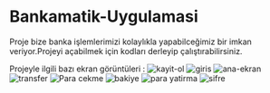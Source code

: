 # Bankamatik-Uygulamasi

Proje bize banka işlemlerimizi kolaylıkla yapabilceğimiz bir imkan veriyor.Projeyi açabilmek için kodları derleyip çalıştırabilirsiniz.

Projeyle ilgili bazı ekran görüntüleri :
![kayit-ol](https://user-images.githubusercontent.com/32499207/54078964-8c474080-42e3-11e9-9be7-e6bc4494e8c7.png)
![giris](https://user-images.githubusercontent.com/32499207/54078963-8c474080-42e3-11e9-9135-2b3ba828a36e.png)
![ana-ekran](https://user-images.githubusercontent.com/32499207/54078959-894c5000-42e3-11e9-85eb-cc643e67713e.png)
![transfer](https://user-images.githubusercontent.com/32499207/54078961-8baeaa00-42e3-11e9-9b10-c80895cab4ee.png)
![Para cekme](https://user-images.githubusercontent.com/32499207/54078965-8c474080-42e3-11e9-85f4-7d5966ef1bc2.png)
![bakiye](https://user-images.githubusercontent.com/32499207/54078962-8c474080-42e3-11e9-8d9d-e776eb128ca9.png)
![para yatirma](https://user-images.githubusercontent.com/32499207/54078966-8cdfd700-42e3-11e9-9c34-6bd0476f29d1.png)
![sifre](https://user-images.githubusercontent.com/32499207/54078960-8baeaa00-42e3-11e9-87b0-a4344a3e6935.png)
